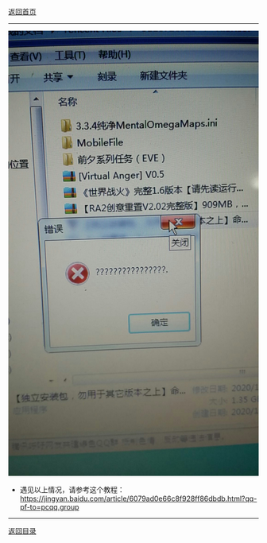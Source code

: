 [返回首页](/index.md)
***

![](/img/Cache_44b12e398d53c451..jpg ':size=600x400')


- 遇见以上情况，请参考这个教程：https://jingyan.baidu.com/article/6079ad0e66c8f928ff86dbdb.html?qq-pf-to=pcqq.group


***
[返回目录](/QuestionNAnswer/index.md#install-problem)

